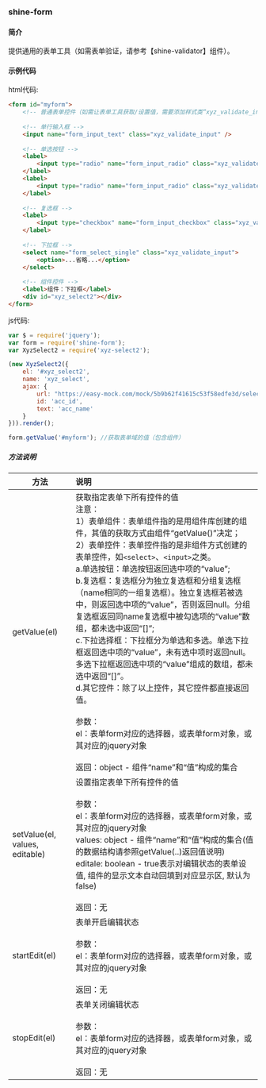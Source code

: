 
### shine-form

#### 简介

提供通用的表单工具（如需表单验证，请参考【shine-validator】组件）。

#### 示例代码

html代码:

```html
<form id="myform">
    <!-- 普通表单控件（如需让表单工具获取/设置值，需要添加样式类“xyz_validate_input”） -->
    
    <!-- 单行输入框 -->
    <input name="form_input_text" class="xyz_validate_input" />
    
    <!-- 单选按钮 -->
    <label>
        <input type="radio" name="form_input_radio" class="xyz_validate_input" value="单选按钮A" checked="checked" />单选按钮A
    </label>
    <label>
        <input type="radio" name="form_input_radio" class="xyz_validate_input" value="单选按钮B" />单选按钮B
    </label>
    
    <!-- 复选框 -->
    <label>
        <input type="checkbox" name="form_input_checkbox" class="xyz_validate_input" value="复选框A" checked="checked" />独立复选框A
    </label>
    
    <!-- 下拉框 -->
    <select name="form_select_single" class="xyz_validate_input">
        <option>...省略...</option>
    </select>
    
    <!-- 组件控件 -->
    <label>组件：下拉框</label>
    <div id="xyz_select2"></div>
</form>
```
js代码:

```js
var $ = require('jquery');
var form = require('shine-form');
var XyzSelect2 = require('xyz-select2');

(new XyzSelect2({
    el: '#xyz_select2',
    name: 'xyz_select',
    ajax: {
        url: "https://easy-mock.com/mock/5b9b62f41615c53f58edfe3d/select",
        id: 'acc_id',
        text: 'acc_name'
    }
})).render();

form.getValue('#myform'); //获取表单域的值（包含组件）
```

##### 方法说明
| 方法 | 说明 |
| - | :- |
| getValue(el) | 获取指定表单下所有控件的值<br>注意：<br>     1）表单组件：表单组件指的是用组件库创建的组件，其值的获取方式由组件“getValue()”决定；<br>     2）表单控件：表单控件指的是非组件方式创建的表单控件，如`<select>`、`<input>`之类。<br>         a.单选按钮：单选按钮返回选中项的“value”;<br>         b.复选框：复选框分为独立复选框和分组复选框（name相同的一组复选框）。独立复选框若被选中，则返回选中项的“value”，否则返回null。分组复选框返回同name复选框中被勾选项的“value”数组，都未选中返回“[]”;<br>         c.下拉选择框：下拉框分为单选和多选。单选下拉框返回选中项的“value”，未有选中项时返回null。多选下拉框返回选中项的“value”组成的数组，都未选中返回“[]”。<br>         d.其它控件：除了以上控件，其它控件都直接返回值。<br><br>参数：<br>     el：表单form对应的选择器，或表单form对象，或其对应的jquery对象<br><br>返回：object - 组件“name”和“值”构成的集合 |
| setValue(el, values, editable) | 设置指定表单下所有控件的值<br><br>参数：<br>     el：表单form对应的选择器，或表单form对象，或其对应的jquery对象<br>     values: object - 组件“name”和“值”构成的集合(值的数据结构请参照getValue(..)返回值说明)<br>     editale: boolean - true表示对编辑状态的表单设值, 组件的显示文本自动回填到对应显示区, 默认为false)<br><br>返回：无 |
| startEdit(el) | 表单开启编辑状态<br><br>参数：<br>     el：表单form对应的选择器，或表单form对象，或其对应的jquery对象<br><br>返回：无 |
| stopEdit(el) | 表单关闭编辑状态<br><br>参数：<br>     el：表单form对应的选择器，或表单form对象，或其对应的jquery对象<br><br>返回：无 |
